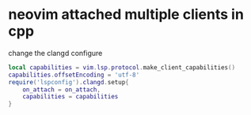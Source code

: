 # neovim attached multiple clients in cpp

change the clangd configure

```lua
local capabilities = vim.lsp.protocol.make_client_capabilities()
capabilities.offsetEncoding = 'utf-8'
require('lspconfig').clangd.setup{
    on_attach = on_attach,
    capabilities = capabilities
}
```
